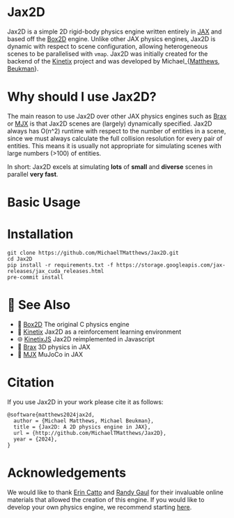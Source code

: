 # Jax2D
Jax2D is a simple 2D rigid-body physics engine written entirely in [JAX](https://github.com/google/jax) and based off the [Box2D](https://github.com/erincatto/box2d) engine.
Unlike other JAX physics engines, Jax2D is dynamic with respect to scene configuration, allowing heterogeneous scenes to be parallelised with `vmap`.
Jax2D was initially created for the backend of the [Kinetix](https://github.com/FLAIROx/Kinetix) project and was developed by Michael_{[Matthews](https://github.com/MichaelTMatthews), [Beukman](https://github.com/Michael-Beukman)}.

# Why should I use Jax2D?
The main reason to use Jax2D over other JAX physics engines such as [Brax](https://github.com/google/brax) or [MJX](https://github.com/google-deepmind/mujoco/tree/main/mjx) is that Jax2D scenes are (largely) dynamically specified.
Jax2D always has O(n^2) runtime with respect to the number of entities in a scene, since we must always calculate the full collision resolution for every pair of entities.
This means it is usually not appropriate for simulating scenes with large numbers (>100) of entities.

In short: Jax2D excels at simulating **lots** of **small** and **diverse** scenes in parallel **very fast**.
# Basic Usage


# Installation
```commandline
git clone https://github.com/MichaelTMatthews/Jax2D.git
cd Jax2D
pip install -r requirements.txt -f https://storage.googleapis.com/jax-releases/jax_cuda_releases.html
pre-commit install
```

# 🔎 See Also
- 🍎 [Box2D](https://github.com/erincatto/box2d) The original C physics engine
- 🤖 [Kinetix](https://github.com/FLAIROx/Kinetix) Jax2D as a reinforcement learning environment
- 🌐 [KinetixJS](https://github.com/Michael-Beukman/KinetixJS) Jax2D reimplemented in Javascript
- 🦾 [Brax](https://github.com/google/brax) 3D physics in JAX
- 🦿 [MJX](https://github.com/google-deepmind/mujoco/tree/main/mjx) MuJoCo in JAX

# Citation
If you use Jax2D in your work please cite it as follows:
```
@software{matthews2024jax2d,
  author = {Michael Matthews, Michael Beukman},
  title = {Jax2D: A 2D physics engine in JAX},
  url = {http://github.com/MichaelTMatthews/Jax2D},
  year = {2024},
}
```

# Acknowledgements
We would like to thank [Erin Catto](https://github.com/erincatto) and [Randy Gaul](https://randygaul.github.io/) for their invaluable online materials that allowed the creation of this engine.  If you would like to develop your own physics engine, we recommend starting [here](https://randygaul.github.io/collision-detection/2019/06/19/Collision-Detection-in-2D-Some-Steps-for-Success.html).